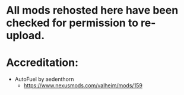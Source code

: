 # All mods rehosted here have been checked for permission to re-upload.

# Accreditation:

- AutoFuel by aedenthorn 
    - https://www.nexusmods.com/valheim/mods/159
